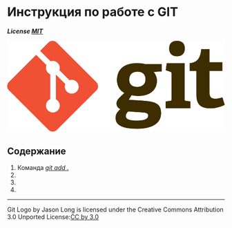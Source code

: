 # Инструкция по работе с GIT


***License [MIT](license.md)***

![git-logo](./assets/Git-Logo-2Color.png)

## Содержание
1. Команда [*git add .*](add.md)
2. 
3.
4.


---


Git Logo by Jason Long is licensed under the Creative Commons Attribution 3.0 Unported License:[CC by 3.0](https://creativecommons.org/licenses/by/3.0/)

